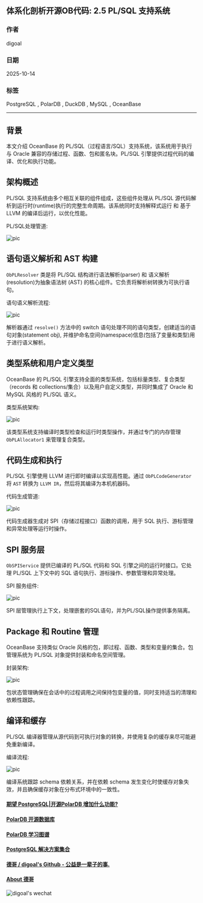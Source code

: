 ## 体系化剖析开源OB代码: 2.5 PL/SQL 支持系统        
                    
### 作者            
digoal            
                    
### 日期              
2025-10-14                  
             
### 标签                  
PostgreSQL , PolarDB , DuckDB , MySQL , OceanBase             
                   
----               
               
## 背景            
本文介绍 OceanBase 的 PL/SQL（过程语言/SQL）支持系统，该系统用于执行与 Oracle 兼容的存储过程、函数、包和匿名块。PL/SQL 引擎提供过程代码的编译、优化和执行功能。  
  
## 架构概述  
PL/SQL 支持系统由多个相互关联的组件组成，这些组件处理从 PL/SQL 源代码解析到运行时(runtime)执行的完整生命周期。该系统同时支持解释式运行 和 基于 LLVM 的编译后运行，以优化性能。  
  
PL/SQL处理管道:  
  
![pic](20251014_06_pic_001.jpg)    
  
## 语句语义解析和 AST 构建  
`ObPLResolver` 类是将 PL/SQL 结构进行语法解析(parser) 和 语义解析(resolution)为抽象语法树 (AST) 的核心组件。它负责将解析树转换为可执行语句。  
  
语句语义解析流程:  
  
![pic](20251014_06_pic_002.jpg)    
  
解析器通过 `resolve()` 方法中的 switch 语句处理不同的语句类型，创建适当的语句对象(statement obj), 并维护命名空间(namespace)信息(包括了变量和类型)用于进行语义解析。  
  
## 类型系统和用户定义类型  
OceanBase 的 PL/SQL 引擎支持全面的类型系统，包括标量类型、复合类型（records 和 collections/集合）以及用户自定义类型，并同时集成了 Oracle 和 MySQL 风格的 PL/SQL 语义。  
  
类型系统架构:  
  
![pic](20251014_06_pic_003.jpg)    
  
该类型系统支持编译时类型检查和运行时类型操作，并通过专门的内存管理 `ObPLAllocator1` 来管理复合类型。  
  
## 代码生成和执行  
PL/SQL 引擎使用 LLVM 进行即时编译以实现高性能。通过 `ObPLCodeGenerator` 将 `AST` 转换为 `LLVM IR`，然后将其编译为本机机器码。  
  
代码生成管道:  
  
![pic](20251014_06_pic_004.jpg)    
  
代码生成器生成对 SPI（存储过程接口）函数的调用，用于 SQL 执行、游标管理和异常处理等运行时操作。  
  
## SPI 服务层  
`ObSPIService` 提供已编译的 PL/SQL 代码和 SQL 引擎之间的运行时接口。它处理 PL/SQL 上下文中的 SQL 语句执行、游标操作、参数管理和异常处理。  
  
SPI 服务组件:  
  
![pic](20251014_06_pic_005.jpg)    
  
SPI 层管理执行上下文，处理嵌套的SQL语句，并为PL/SQL操作提供事务隔离。  
  
## Package 和 Routine 管理  
OceanBase 支持类似 Oracle 风格的包，即过程、函数、类型和变量的集合。包管理系统为 PL/SQL 对象提供封装和命名空间管理。  
  
封装架构:  
  
![pic](20251014_06_pic_006.jpg)    
  
包状态管理确保在会话中的过程调用之间保持包变量的值，同时支持适当的清理和依赖性跟踪。  
  
## 编译和缓存  
PL/SQL 编译器管理从源代码到可执行对象的转换，并使用复杂的缓存来尽可能避免重新编译。  
  
编译流程:  
  
![pic](20251014_06_pic_007.jpg)    
  
编译系统跟踪 schema 依赖关系，并在依赖 schema 发生变化时使缓存对象失效，并且确保缓存对象在分布式环境中的一致性。  
    
#### [期望 PostgreSQL|开源PolarDB 增加什么功能?](https://github.com/digoal/blog/issues/76 "269ac3d1c492e938c0191101c7238216")
  
  
#### [PolarDB 开源数据库](https://openpolardb.com/home "57258f76c37864c6e6d23383d05714ea")
  
  
#### [PolarDB 学习图谱](https://www.aliyun.com/database/openpolardb/activity "8642f60e04ed0c814bf9cb9677976bd4")
  
  
#### [PostgreSQL 解决方案集合](../201706/20170601_02.md "40cff096e9ed7122c512b35d8561d9c8")
  
  
#### [德哥 / digoal's Github - 公益是一辈子的事.](https://github.com/digoal/blog/blob/master/README.md "22709685feb7cab07d30f30387f0a9ae")
  
  
#### [About 德哥](https://github.com/digoal/blog/blob/master/me/readme.md "a37735981e7704886ffd590565582dd0")
  
  
![digoal's wechat](../pic/digoal_weixin.jpg "f7ad92eeba24523fd47a6e1a0e691b59")
  
